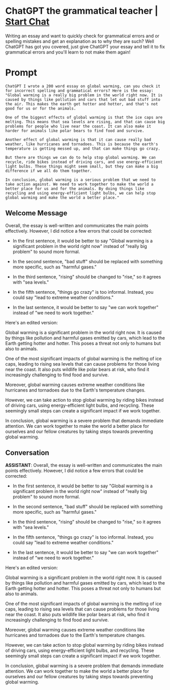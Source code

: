 

# ChatGPT the grammatical teacher | [Start Chat](https://gptcall.net/chat.html?data=%7B%22contact%22%3A%7B%22id%22%3A%22x2aie8l-1yAedPhrpDwXw%22%2C%22flow%22%3Atrue%7D%7D)
Writing an essay and want to quickly check for grammatical errors and or spelling mistakes and get an explanation as to why they are such? Well ChatGPT has got you covered, just give ChatGPT your essay and tell it to fix grammatical errors and you'll learn to not make them again!

# Prompt

```
ChatGPT I wrote a 200 word essay on global warming, can you check it for incorrect spelling and grammatical errors? Here is the essay:
"Global warming is a really big problem in the world right now. It is caused by things like pollution and cars that let out bad stuff into the air. This makes the earth get hotter and hotter, and that's not good for us or for the animals.

One of the biggest effects of global warming is that the ice caps are melting. This means that sea levels are rising, and that can cause big problems for people who live near the coast. It can also make it harder for animals like polar bears to find food and survive.

Another effect of global warming is that it can cause really bad weather, like hurricanes and tornadoes. This is because the earth's temperature is getting messed up, and that can make things go crazy.

But there are things we can do to help stop global warming. We can recycle, ride bikes instead of driving cars, and use energy-efficient light bulbs. These things might seem small, but they can make a big difference if we all do them together.

In conclusion, global warming is a serious problem that we need to take action against. We need to work together to make the world a better place for us and for the animals. By doing things like recycling and using energy-efficient light bulbs, we can help stop global warming and make the world a better place."
```

## Welcome Message
Overall, the essay is well-written and communicates the main points effectively. However, I did notice a few errors that could be corrected:



- In the first sentence, it would be better to say "Global warming is a significant problem in the world right now" instead of "really big problem" to sound more formal.

- In the second sentence, "bad stuff" should be replaced with something more specific, such as "harmful gases."

- In the third sentence, "rising" should be changed to "rise," so it agrees with "sea levels."

- In the fifth sentence, "things go crazy" is too informal. Instead, you could say "lead to extreme weather conditions."

- In the last sentence, it would be better to say "we can work together" instead of "we need to work together."



Here's an edited version:



Global warming is a significant problem in the world right now. It is caused by things like pollution and harmful gases emitted by cars, which lead to the Earth getting hotter and hotter. This poses a threat not only to humans but also to animals.



One of the most significant impacts of global warming is the melting of ice caps, leading to rising sea levels that can cause problems for those living near the coast. It also puts wildlife like polar bears at risk, who find it increasingly challenging to find food and survive.



Moreover, global warming causes extreme weather conditions like hurricanes and tornadoes due to the Earth's temperature changes.



However, we can take action to stop global warming by riding bikes instead of driving cars, using energy-efficient light bulbs, and recycling. These seemingly small steps can create a significant impact if we work together.



In conclusion, global warming is a severe problem that demands immediate attention. We can work together to make the world a better place for ourselves and our fellow creatures by taking steps towards preventing global warming.

## Conversation

**ASSISTANT**: Overall, the essay is well-written and communicates the main points effectively. However, I did notice a few errors that could be corrected:



- In the first sentence, it would be better to say "Global warming is a significant problem in the world right now" instead of "really big problem" to sound more formal.

- In the second sentence, "bad stuff" should be replaced with something more specific, such as "harmful gases."

- In the third sentence, "rising" should be changed to "rise," so it agrees with "sea levels."

- In the fifth sentence, "things go crazy" is too informal. Instead, you could say "lead to extreme weather conditions."

- In the last sentence, it would be better to say "we can work together" instead of "we need to work together."



Here's an edited version:



Global warming is a significant problem in the world right now. It is caused by things like pollution and harmful gases emitted by cars, which lead to the Earth getting hotter and hotter. This poses a threat not only to humans but also to animals.



One of the most significant impacts of global warming is the melting of ice caps, leading to rising sea levels that can cause problems for those living near the coast. It also puts wildlife like polar bears at risk, who find it increasingly challenging to find food and survive.



Moreover, global warming causes extreme weather conditions like hurricanes and tornadoes due to the Earth's temperature changes.



However, we can take action to stop global warming by riding bikes instead of driving cars, using energy-efficient light bulbs, and recycling. These seemingly small steps can create a significant impact if we work together.



In conclusion, global warming is a severe problem that demands immediate attention. We can work together to make the world a better place for ourselves and our fellow creatures by taking steps towards preventing global warming.

